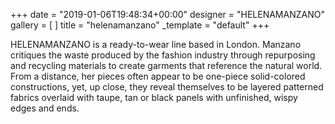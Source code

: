 +++
date = "2019-01-06T19:48:34+00:00"
designer = "HELENAMANZANO"
gallery = [ ]
title = "helenamanzano"
_template = "default"
+++

HELENAMANZANO is a ready-to-wear line based in London. Manzano critiques the waste produced by the fashion industry through repurposing and recycling materials to create garments that reference the natural world. From a distance, her pieces often appear to be one-piece solid-colored constructions, yet, up close, they reveal themselves to be layered patterned fabrics overlaid with taupe, tan or black panels with unfinished, wispy edges and ends. 

